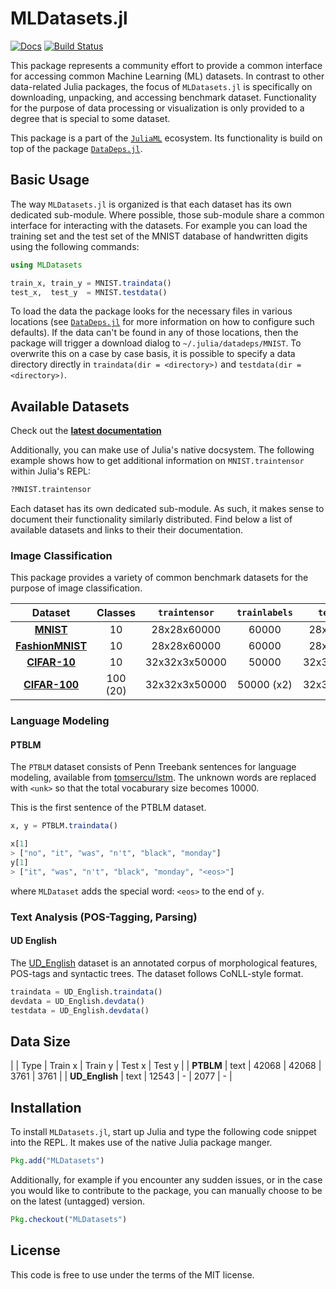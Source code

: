 # MLDatasets.jl

[![Docs](https://img.shields.io/badge/docs-stable-blue.svg)](https://JuliaML.github.io/MLDatasets.jl/stable)
[![Build Status](https://travis-ci.org/JuliaML/MLDatasets.jl.svg?branch=master)](https://travis-ci.org/JuliaML/MLDatasets.jl)

This package represents a community effort to provide a common
interface for accessing common Machine Learning (ML) datasets. In
contrast to other data-related Julia packages, the focus of
`MLDatasets.jl` is specifically on downloading, unpacking, and
accessing benchmark dataset. Functionality for the purpose of
data processing or visualization is only provided to a degree
that is special to some dataset.

This package is a part of the
[`JuliaML`](https://github.com/JuliaML) ecosystem. Its
functionality is build on top of the package
[`DataDeps.jl`](https://github.com/oxinabox/DataDeps.jl).

## Basic Usage

The way `MLDatasets.jl` is organized is that each dataset has its
own dedicated sub-module. Where possible, those sub-module share
a common interface for interacting with the datasets. For example
you can load the training set and the test set of the MNIST
database of handwritten digits using the following commands:

```julia
using MLDatasets

train_x, train_y = MNIST.traindata()
test_x,  test_y  = MNIST.testdata()
```

To load the data the package looks for the necessary files in
various locations (see
[`DataDeps.jl`](https://github.com/oxinabox/DataDeps.jl#configuration)
for more information on how to configure such defaults). If the
data can't be found in any of those locations, then the package
will trigger a download dialog to `~/.julia/datadeps/MNIST`. To
overwrite this on a case by case basis, it is possible to specify
a data directory directly in `traindata(dir = <directory>)` and
`testdata(dir = <directory>)`.

## Available Datasets

Check out the **[latest
documentation](https://juliaml.github.io/MLDatasets.jl/latest)**

Additionally, you can make use of Julia's native docsystem.
The following example shows how to get additional information
on `MNIST.traintensor` within Julia's REPL:

```julia
?MNIST.traintensor
```

Each dataset has its own dedicated sub-module. As such, it makes
sense to document their functionality similarly distributed. Find
below a list of available datasets and links to their their
documentation.

### Image Classification

This package provides a variety of common benchmark datasets for
the purpose of image classification.

Dataset | Classes | `traintensor` | `trainlabels` | `testtensor` | `testlabels`
:------:|:-------:|:-------------:|:-------------:|:------------:|:------------:
[**MNIST**](https://juliaml.github.io/MLDatasets.jl/datasets/MNIST/) | 10 | 28x28x60000 | 60000 | 28x28x10000 | 10000
[**FashionMNIST**](https://juliaml.github.io/MLDatasets.jl/datasets/FashionMNIST/) | 10 | 28x28x60000 | 60000 | 28x28x10000 | 10000
[**CIFAR-10**](https://juliaml.github.io/MLDatasets.jl/datasets/CIFAR10/) | 10 | 32x32x3x50000 | 50000 | 32x32x3x10000 | 10000
[**CIFAR-100**](https://juliaml.github.io/MLDatasets.jl/datasets/CIFAR100/) | 100 (20) | 32x32x3x50000 | 50000 (x2) | 32x32x3x10000 | 10000 (x2)

### Language Modeling

#### PTBLM

The `PTBLM` dataset consists of Penn Treebank sentences for
language modeling, available from
[tomsercu/lstm](https://github.com/tomsercu/lstm). The unknown
words are replaced with `<unk>` so that the total vocaburary size
becomes 10000.

This is the first sentence of the PTBLM dataset.

```julia
x, y = PTBLM.traindata()

x[1]
> ["no", "it", "was", "n't", "black", "monday"]
y[1]
> ["it", "was", "n't", "black", "monday", "<eos>"]
```

where `MLDataset` adds the special word: `<eos>` to the end of `y`.

### Text Analysis (POS-Tagging, Parsing)

#### UD English

The [UD_English](https://github.com/UniversalDependencies/UD_English)
dataset is an annotated corpus of morphological features,
POS-tags and syntactic trees. The dataset follows CoNLL-style
format.

```julia
traindata = UD_English.traindata()
devdata = UD_English.devdata()
testdata = UD_English.devdata()
```

## Data Size
| | Type | Train x | Train y | Test x | Test y |
| **PTBLM** | text | 42068 | 42068 | 3761 | 3761 |
| **UD_English** | text | 12543 | - | 2077 | - |

## Installation

To install `MLDatasets.jl`, start up Julia and type the following
code snippet into the REPL. It makes use of the native Julia
package manger.

```julia
Pkg.add("MLDatasets")
```

Additionally, for example if you encounter any sudden issues, or
in the case you would like to contribute to the package, you can
manually choose to be on the latest (untagged) version.

```julia
Pkg.checkout("MLDatasets")
```

## License

This code is free to use under the terms of the MIT license.
